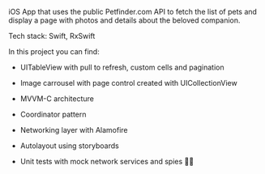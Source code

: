 iOS App that uses the public Petfinder.com API to fetch the list of pets and display a page with photos and details about the beloved companion.

Tech stack: Swift, RxSwift

In this project you can find:

- UITableView with pull to refresh, custom cells and pagination

- Image carrousel with page control created with UICollectionView

- MVVM-C architecture

- Coordinator pattern

- Networking layer with Alamofire

- Autolayout using storyboards

- Unit tests with mock network services and spies 🥷🏻
